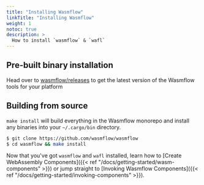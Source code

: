 ```yaml
---
title: "Installing Wasmflow"
linkTitle: "Installing Wasmflow"
weight: 1
notoc: true
description: >
  How to install `wasmflow` & `wafl`
---
```


## Pre-built binary installation

Head over to [wasmflow/releases](https://github.com/wasmflow/wasmflow/releases) to get the latest version of the Wasmflow tools for your platform

## Building from source

`make install` will build everything in the Wasmflow monorepo and install any binaries into your `~/.cargo/bin` directory.

```sh
$ git clone https://github.com/wasmflow/wasmflow
$ cd wasmflow && make install
```

Now that you've got `wasmflow` and `wafl` installed, learn how to [Create WebAssembly Components]({{< ref "/docs/getting-started/wasm-components" >}}) or jump straight to [Invoking Wasmflow Components]({{< ref "/docs/getting-started/invoking-components" >}}).
